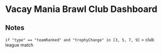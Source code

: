 # Vacay Mania Brawl Club Dashboard

## Notes
`if "type" == "teamRanked" and "trophyChange" in [3, 5, 7, 9]` = club league match